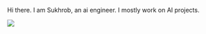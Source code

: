 Hi there.
I am Sukhrob, an ai engineer. I mostly work on AI projects.


[![](https://github-profile-summary-cards.vercel.app/api/cards/repos-per-language?username=Ikromov247&theme=solarized_dark)](https://github.com/Ikromov247?tab=repositories)
